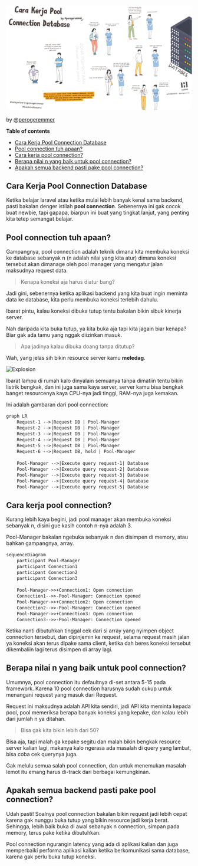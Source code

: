 <img src="assets/cara-kerja-pool-connection-database/07009633-da19-4846-b882-d1c655e8a2cf.png" style="border-radius:10px;" />

<br/>

by [@perogeremmer](https://twitter.com/perogeremmer)

**Table of contents**

- [Cara Kerja Pool Connection Database](#cara-kerja-pool-connection-database)
- [Pool connection tuh apaan?](#pool-connection-tuh-apaan)
- [Cara kerja pool connection?](#cara-kerja-pool-connection)
- [Berapa nilai n yang baik untuk pool connection?](#berapa-nilai-n-yang-baik-untuk-pool-connection)
- [Apakah semua backend pasti pake pool connection?](#apakah-semua-backend-pasti-pake-pool-connection)

## Cara Kerja Pool Connection Database

Ketika belajar laravel atau ketika mulai lebih banyak kenal sama backend, pasti bakalan denger istilah **pool connection**. Sebenernya ini gak cocok buat newbie, tapi gapapa, biarpun ini buat yang tingkat lanjut, yang penting kita tetep semangat belajar.

## Pool connection tuh apaan?

Gampangnya, pool connection adalah teknik dimana kita membuka koneksi ke database sebanyak n (n adalah nilai yang kita atur) dimana koneksi tersebut akan dimanage oleh pool manager yang mengatur jalan maksudnya request data.

> Kenapa koneksi aja harus diatur bang?

Jadi gini, sebenernya ketika aplikasi backend yang kita buat ingin meminta data ke database, kita perlu membuka koneksi terlebih dahulu.

Ibarat pintu, kalau koneksi dibuka tutup tentu bakalan bikin sibuk kinerja server.

Nah daripada kita buka tutup, ya kita buka aja tapi kita jagain biar kenapa? Biar gak ada tamu yang nggak diizinkan masuk.

> Apa jadinya kalau dibuka doang tanpa ditutup?

Wah, yang jelas sih bikin resource server kamu **meledag**.

![Explosion](https://media.tenor.com/tYhvucoOSlwAAAAC/anime-explosion.gif)

Ibarat lampu di rumah kalo dinyalain semuanya tanpa dimatiin tentu bikin listrik bengkak, dan ini juga sama kaya server, server kamu bisa bengkak banget resourcenya kaya CPU-nya jadi tinggi, RAM-nya juga kemakan.

Ini adalah gambaran dari pool connection:

```mermaid
graph LR
    Request-1 -->|Request DB | Pool-Manager
    Request-2 -->|Request DB | Pool-Manager
    Request-3 -->|Request DB | Pool-Manager
    Request-4 -->|Request DB | Pool-Manager
    Request-5 -->|Request DB | Pool-Manager
    Request-6 -->|Request DB, hold | Pool-Manager

    Pool-Manager -->|Execute query request-1| Database
    Pool-Manager -->|Execute query request-2| Database
    Pool-Manager -->|Execute query request-3| Database
    Pool-Manager -->|Execute query request-4| Database
    Pool-Manager -->|Execute query request-5| Database

```

## Cara kerja pool connection?

Kurang lebih kaya begini, jadi pool manager akan membuka koneksi sebanyak n, disini gue kasih contoh n-nya adalah 3.

Pool-Manager bakalan ngebuka sebanyak n dan disimpen di memory, atau bahkan gampangnya, array.

```mermaid
sequenceDiagram
    participant Pool-Manager
    participant Connection1
    participant Connection2
    participant Connection3
    
    Pool-Manager->>+Connection1: Open connection
    Connection1-->>-Pool-Manager: Connection opened
    Pool-Manager->>+Connection2: Open connection
    Connection2-->>-Pool-Manager: Connection opened
    Pool-Manager->>+Connection3: Open connection
    Connection3-->>-Pool-Manager: Connection opened    
```

Ketika nanti dibutuhkan tinggal cek dari si array yang nyimpen object connection tersebut, dan dipinjemin ke request, selama request masih jalan ya koneksi akan terus dipake sama client, ketika dah beres koneksi tersebut dikembaliin lagi terus disimpen di array lagi.

## Berapa nilai n yang baik untuk pool connection?

Umumnya, pool connection itu defaultnya di-set antara 5-15 pada framework. Karena 10 pool connection harusnya sudah cukup untuk menangani request yang masuk dari Request.

Request ini maksudnya adalah API kita sendiri, jadi API kita meminta kepada pool, pool memeriksa berapa banyak koneksi yang kepake, dan kalau lebih dari jumlah n ya ditahan.

> Bisa gak kita bikin lebih dari 50?

Bisa aja, tapi malah ga kepake segitu dan malah bikin bengkak resource server kalian lagi, makanya kalo ngerasa ada masalah di query yang lambat, bisa coba cek querynya juga.

Gak melulu semua salah pool connection, dan untuk menemukan masalah lemot itu emang harus di-track dari berbagai kemungkinan.

## Apakah semua backend pasti pake pool connection?

Udah pasti! Soalnya pool connection bakalan bikin request jadi lebih cepat karena gak nunggu buka tutup yang bikin resource jadi kerja berat. Sehingga, lebih baik buka di awal sebanyak n connection, simpan pada memory, terus pake ketika dibutuhkan.

Pool connection ngurangin latency yang ada di aplikasi kalian dan juga memperbaiki performa aplikasi kalian ketika berkomunikasi sama database, karena gak perlu buka tutup koneksi.
